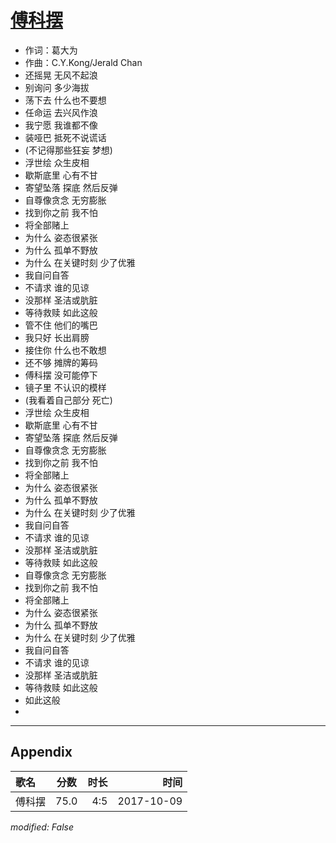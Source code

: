 # [傅科摆](https://music.163.com/song?id=509106724)

* 作词：葛大为
* 作曲：C.Y.Kong/Jerald Chan
* 还摇晃 无风不起浪
* 别询问 多少海拔
* 荡下去 什么也不要想
* 任命运 去兴风作浪
* 我宁愿 我谁都不像
* 装哑巴 抵死不说谎话
* (不记得那些狂妄 梦想)
* 浮世绘 众生皮相
* 歇斯底里 心有不甘
* 寄望坠落 探底 然后反弹
* 自尊像贪念 无穷膨胀
* 找到你之前 我不怕
* 将全部赌上
* 为什么 姿态很紧张
* 为什么 孤单不野放
* 为什么 在关键时刻 少了优雅
* 我自问自答
* 不请求 谁的见谅
* 没那样 圣洁或肮脏
* 等待救赎 如此这般
* 管不住 他们的嘴巴
* 我只好 长出肩膀
* 接住你 什么也不敢想
* 还不够 摊牌的筹码
* 傅科摆 没可能停下
* 镜子里 不认识的模样
* (我看着自己部分 死亡)
* 浮世绘 众生皮相
* 歇斯底里 心有不甘
* 寄望坠落 探底 然后反弹
* 自尊像贪念 无穷膨胀
* 找到你之前 我不怕
* 将全部赌上
* 为什么 姿态很紧张
* 为什么 孤单不野放
* 为什么 在关键时刻 少了优雅
* 我自问自答
* 不请求 谁的见谅
* 没那样 圣洁或肮脏
* 等待救赎 如此这般
* 自尊像贪念 无穷膨胀
* 找到你之前 我不怕
* 将全部赌上
* 为什么 姿态很紧张
* 为什么 孤单不野放
* 为什么 在关键时刻 少了优雅
* 我自问自答
* 不请求 谁的见谅
* 没那样 圣洁或肮脏
* 等待救赎 如此这般
* 如此这般
* 


---

## Appendix

|歌名|分数|时长|时间|
|:---|:---:|---:|---:|
|傅科摆|75.0|4:5|2017-10-09

*modified: False*